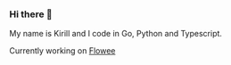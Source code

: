 ### Hi there 👋

My name is Kirill and I code in Go, Python and Typescript.

Currently working on [Flowee](https://github.com/flowee-ru)
